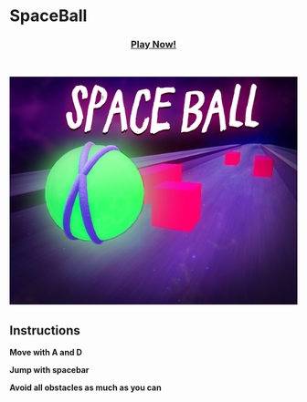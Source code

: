 # SpaceBall

<h3 align="center">
  <a href="https://ozzs.itch.io/space-ball"> Play Now! </a>
</h3>
<br />

<p align="center">
  <img src="https://github.com/ozzs/SpaceBall/blob/main/spaceball.jpg" alt="thumbnail" />  
</p>

## Instructions

**Move with A and D**

**Jump with spacebar**

**Avoid all obstacles as much as you can**
